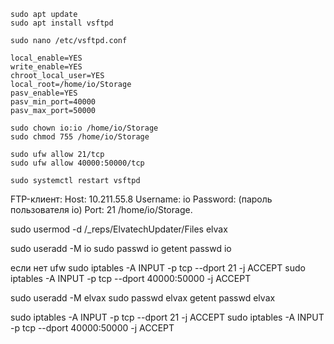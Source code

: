 ```
sudo apt update
sudo apt install vsftpd
```
```
sudo nano /etc/vsftpd.conf
```
```
local_enable=YES
write_enable=YES
chroot_local_user=YES
local_root=/home/io/Storage
pasv_enable=YES
pasv_min_port=40000
pasv_max_port=50000
```
```
sudo chown io:io /home/io/Storage
sudo chmod 755 /home/io/Storage
```
```
sudo ufw allow 21/tcp
sudo ufw allow 40000:50000/tcp
```
```
sudo systemctl restart vsftpd
```

FTP-клиент:
Host: 10.211.55.8
Username: io
Password: (пароль пользователя io)
Port: 21
/home/io/Storage.




sudo usermod -d /_reps/ElvatechUpdater/Files elvax











sudo useradd -M io
sudo passwd io
getent passwd io


если нет ufw 
sudo iptables -A INPUT -p tcp --dport 21 -j ACCEPT
sudo iptables -A INPUT -p tcp --dport 40000:50000 -j ACCEPT






sudo useradd -M elvax
sudo passwd elvax
getent passwd elvax

sudo iptables -A INPUT -p tcp --dport 21 -j ACCEPT
sudo iptables -A INPUT -p tcp --dport 40000:50000 -j ACCEPT

